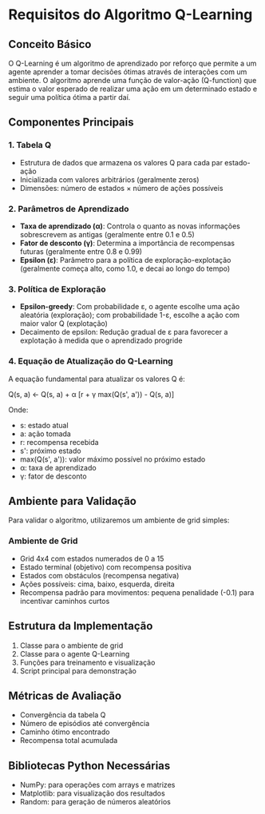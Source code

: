 # Requisitos do Algoritmo Q-Learning

## Conceito Básico
O Q-Learning é um algoritmo de aprendizado por reforço que permite a um agente aprender a tomar decisões ótimas através de interações com um ambiente. O algoritmo aprende uma função de valor-ação (Q-function) que estima o valor esperado de realizar uma ação em um determinado estado e seguir uma política ótima a partir daí.

## Componentes Principais

### 1. Tabela Q
- Estrutura de dados que armazena os valores Q para cada par estado-ação
- Inicializada com valores arbitrários (geralmente zeros)
- Dimensões: número de estados × número de ações possíveis

### 2. Parâmetros de Aprendizado
- **Taxa de aprendizado (α)**: Controla o quanto as novas informações sobrescrevem as antigas (geralmente entre 0.1 e 0.5)
- **Fator de desconto (γ)**: Determina a importância de recompensas futuras (geralmente entre 0.8 e 0.99)
- **Epsilon (ε)**: Parâmetro para a política de exploração-explotação (geralmente começa alto, como 1.0, e decai ao longo do tempo)

### 3. Política de Exploração
- **Epsilon-greedy**: Com probabilidade ε, o agente escolhe uma ação aleatória (exploração); com probabilidade 1-ε, escolhe a ação com maior valor Q (explotação)
- Decaimento de epsilon: Redução gradual de ε para favorecer a explotação à medida que o aprendizado progride

### 4. Equação de Atualização do Q-Learning
A equação fundamental para atualizar os valores Q é:

Q(s, a) ← Q(s, a) + α [r + γ max(Q(s', a')) - Q(s, a)]

Onde:
- s: estado atual
- a: ação tomada
- r: recompensa recebida
- s': próximo estado
- max(Q(s', a')): valor máximo possível no próximo estado
- α: taxa de aprendizado
- γ: fator de desconto

## Ambiente para Validação
Para validar o algoritmo, utilizaremos um ambiente de grid simples:

### Ambiente de Grid
- Grid 4x4 com estados numerados de 0 a 15
- Estado terminal (objetivo) com recompensa positiva
- Estados com obstáculos (recompensa negativa)
- Ações possíveis: cima, baixo, esquerda, direita
- Recompensa padrão para movimentos: pequena penalidade (-0.1) para incentivar caminhos curtos

## Estrutura da Implementação
1. Classe para o ambiente de grid
2. Classe para o agente Q-Learning
3. Funções para treinamento e visualização
4. Script principal para demonstração

## Métricas de Avaliação
- Convergência da tabela Q
- Número de episódios até convergência
- Caminho ótimo encontrado
- Recompensa total acumulada

## Bibliotecas Python Necessárias
- NumPy: para operações com arrays e matrizes
- Matplotlib: para visualização dos resultados
- Random: para geração de números aleatórios
